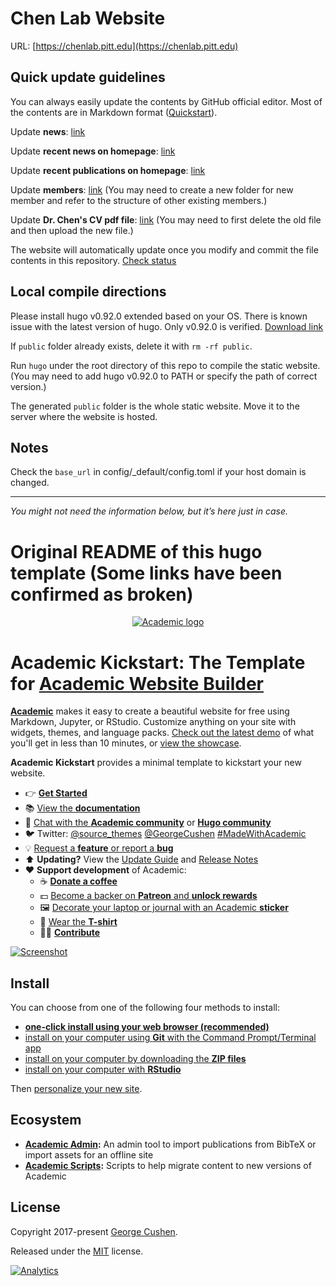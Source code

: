 # Chen Lab Website
URL: [https://chenlab.pitt.edu](https://chenlab.pitt.edu)

## Quick update guidelines

You can always easily update the contents by GitHub official editor. Most of the contents are in Markdown format ([Quickstart](https://docs.github.com/en/get-started/writing-on-github/getting-started-with-writing-and-formatting-on-github/basic-writing-and-formatting-syntax)).

Update **news**: [link](https://github.com/CHPGenetics/chpgenetics.github.io/blob/main/content/news/_index.md)

Update **recent news on homepage**: [link](https://github.com/CHPGenetics/chpgenetics.github.io/blob/main/content/home/recent%20news.md)

Update **recent publications on homepage**: [link](https://github.com/CHPGenetics/chpgenetics.github.io/blob/main/content/home/recent%20publications.md)

Update **members**: [link](https://github.com/CHPGenetics/chpgenetics.github.io/tree/main/content/authors) (You may need to create a new folder for new member and refer to the structure of other existing members.)

Update **Dr. Chen's CV pdf file**: [link](https://github.com/CHPGenetics/chpgenetics.github.io/tree/main/static/files) (You may need to first delete the old file and then upload the new file.)

The website will automatically update once you modify and commit the file contents in this repository. [Check status](https://github.com/CHPGenetics/chpgenetics.github.io/actions)

## Local compile directions

Please install hugo v0.92.0 extended based on your OS. There is known issue with the latest version of hugo. Only v0.92.0 is verified. [Download link](https://github.com/gohugoio/hugo/releases/tag/v0.92.0)

If `public` folder already exists, delete it with `rm -rf public`.

Run `hugo` under the root directory of this repo to compile the static website. (You may need to add hugo v0.92.0 to PATH or specify the path of correct version.)

The generated `public` folder is the whole static website. Move it to the server where the website is hosted.

## Notes

Check the `base_url` in config/_default/config.toml if your host domain is changed.


---
*You might not need the information below, but it’s here just in case.*

# Original README of this hugo template (Some links have been confirmed as broken)

<p align="center"><a href="https://sourcethemes.com/academic/" target="_blank" rel="noopener"><img src="https://sourcethemes.com/academic/img/logo_200px.png" alt="Academic logo"></a></p>

# Academic Kickstart: The Template for [Academic Website Builder](https://sourcethemes.com/academic/)

[**Academic**](https://github.com/gcushen/hugo-academic) makes it easy to create a beautiful website for free using Markdown, Jupyter, or RStudio. Customize anything on your site with widgets, themes, and language packs. [Check out the latest demo](https://academic-demo.netlify.app/) of what you'll get in less than 10 minutes, or [view the showcase](https://sourcethemes.com/academic/#expo).

**Academic Kickstart** provides a minimal template to kickstart your new website.

- 👉 [**Get Started**](#install)
- 📚 [View the **documentation**](https://sourcethemes.com/academic/docs/)
- 💬 [Chat with the **Academic community**](https://spectrum.chat/academic) or [**Hugo community**](https://discourse.gohugo.io)
- 🐦 Twitter: [@source_themes](https://twitter.com/source_themes) [@GeorgeCushen](https://twitter.com/GeorgeCushen) [#MadeWithAcademic](https://twitter.com/search?q=%23MadeWithAcademic&src=typd)
- 💡 [Request a **feature** or report a **bug**](https://github.com/gcushen/hugo-academic/issues)
- ⬆️ **Updating?** View the [Update Guide](https://sourcethemes.com/academic/docs/update/) and [Release Notes](https://sourcethemes.com/academic/updates/)
- :heart: **Support development** of Academic:
  - ☕️ [**Donate a coffee**](https://paypal.me/cushen)
  - 💵 [Become a backer on **Patreon** and **unlock rewards**](https://www.patreon.com/cushen)
  - 🖼️ [Decorate your laptop or journal with an Academic **sticker**](https://www.redbubble.com/people/neutreno/works/34387919-academic)
  - 👕 [Wear the **T-shirt**](https://academic.threadless.com/)
  - :woman_technologist: [**Contribute**](https://sourcethemes.com/academic/docs/contribute/)

[![Screenshot](https://raw.githubusercontent.com/gcushen/hugo-academic/master/academic.png)](https://github.com/gcushen/hugo-academic/)

## Install

You can choose from one of the following four methods to install:

* [**one-click install using your web browser (recommended)**](https://sourcethemes.com/academic/docs/install/#install-with-web-browser)
* [install on your computer using **Git** with the Command Prompt/Terminal app](https://sourcethemes.com/academic/docs/install/#install-with-git)
* [install on your computer by downloading the **ZIP files**](https://sourcethemes.com/academic/docs/install/#install-with-zip)
* [install on your computer with **RStudio**](https://sourcethemes.com/academic/docs/install/#install-with-rstudio)

Then [personalize your new site](https://sourcethemes.com/academic/docs/get-started/).

## Ecosystem

* **[Academic Admin](https://github.com/sourcethemes/academic-admin):** An admin tool to import publications from BibTeX or import assets for an offline site
* **[Academic Scripts](https://github.com/sourcethemes/academic-scripts):** Scripts to help migrate content to new versions of Academic

## License

Copyright 2017-present [George Cushen](https://georgecushen.com).

Released under the [MIT](https://github.com/sourcethemes/academic-kickstart/blob/master/LICENSE.md) license.

[![Analytics](https://ga-beacon.appspot.com/UA-78646709-2/academic-kickstart/readme?pixel)](https://github.com/igrigorik/ga-beacon)
